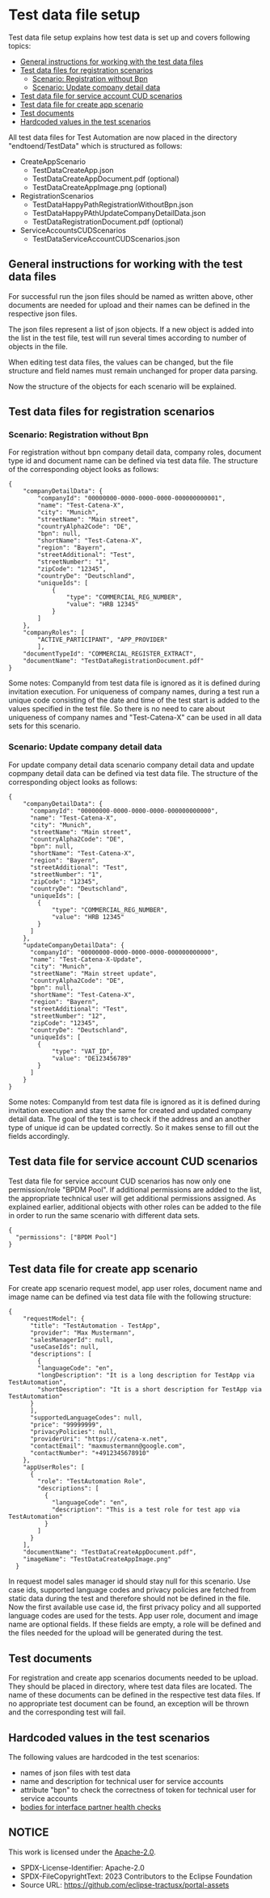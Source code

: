 ﻿# Test data file setup

Test data file setup explains how test data is set up and covers following topics:

- [General instructions for working with the test data files](#general-instructions-for-working-with-the-test-data-files)
- [Test data files for registration scenarios](#test-data-files-for-registration-scenarios)
  - [Scenario: Registration without Bpn](#scenario-registration-without-bpn)
  - [Scenario: Update company detail data](#scenario-update-company-detail-data)
- [Test data file for service account CUD scenarios](#test-data-file-for-service-account-cud-scenarios)
- [Test data file for create app scenario](#test-data-file-for-create-app-scenario)
- [Test documents](#test-documents)
- [Hardcoded values in the test scenarios](#hardcoded-values-in-the-test-scenarios)

All test data files for Test Automation are now placed in the directory "endtoend/TestData" which is structured as
follows:

- CreateAppScenario
  - TestDataCreateApp.json
  - TestDataCreateAppDocument.pdf (optional)
  - TestDataCreateAppImage.png (optional)
- RegistrationScenarios
  - TestDataHappyPathRegistrationWithoutBpn.json
  - TestDataHappyPAthUpdateCompanyDetailData.json
  - TestDataRegistrationDocument.pdf (optional)
- ServiceAccountsCUDScenarios
  - TestDataServiceAccountCUDScenarios.json

## General instructions for working with the test data files

For successful run the json files should be named as written above, other documents are needed for upload and their
names can be defined in the respective json files.

The json files represent a list of json objects. If a new object is added into the list in the test file, test will run
several times according to number of objects in the file.

When editing test data files, the values can be changed, but the file structure and field names must remain unchanged
for proper data parsing.

Now the structure of the objects for each scenario will be explained.

## Test data files for registration scenarios

### Scenario: Registration without Bpn

For registration without bpn company detail data, company roles, document type id and document name can be defined via
test data file. The structure of the corresponding object looks as follows:

```
{
    "companyDetailData": {
        "companyId": "00000000-0000-0000-0000-000000000001",
        "name": "Test-Catena-X",
        "city": "Munich",
        "streetName": "Main street",
        "countryAlpha2Code": "DE",
        "bpn": null,
        "shortName": "Test-Catena-X",
        "region": "Bayern",
        "streetAdditional": "Test",
        "streetNumber": "1",
        "zipCode": "12345",
        "countryDe": "Deutschland",
        "uniqueIds": [
            {
                "type": "COMMERCIAL_REG_NUMBER",
                "value": "HRB 12345"
            }
        ]
    },
    "companyRoles": [
        "ACTIVE_PARTICIPANT", "APP_PROVIDER"
        ],
    "documentTypeId": "COMMERCIAL_REGISTER_EXTRACT",
    "documentName": "TestDataRegistrationDocument.pdf"
}
```

Some notes: CompanyId from test data file is ignored as it is defined during invitation execution. For uniqueness of
company names, during a test run a unique code consisting of the date and time of the test start is added to the values
specified in the test file. So there is no need to care about uniqueness of company names and "Test-Catena-X" can be
used in all data sets for this scenario.

### Scenario: Update company detail data

For update company detail data scenario company detail data and update copmpany detail data can be defined via test data
file. The structure of the corresponding object looks as follows:

```
{
    "companyDetailData": {
      "companyId": "00000000-0000-0000-0000-000000000000",
      "name": "Test-Catena-X",
      "city": "Munich",
      "streetName": "Main street",
      "countryAlpha2Code": "DE",
      "bpn": null,
      "shortName": "Test-Catena-X",
      "region": "Bayern",
      "streetAdditional": "Test",
      "streetNumber": "1",
      "zipCode": "12345",
      "countryDe": "Deutschland",
      "uniqueIds": [
        {
            "type": "COMMERCIAL_REG_NUMBER",
            "value": "HRB 12345"
        }
      ]
    },
    "updateCompanyDetailData": {
      "companyId": "00000000-0000-0000-0000-000000000000",
      "name": "Test-Catena-X-Update",
      "city": "Munich",
      "streetName": "Main street update",
      "countryAlpha2Code": "DE",
      "bpn": null,
      "shortName": "Test-Catena-X",
      "region": "Bayern",
      "streetAdditional": "Test",
      "streetNumber": "12",
      "zipCode": "12345",
      "countryDe": "Deutschland",
      "uniqueIds": [
        {
            "type": "VAT_ID",
            "value": "DE123456789"
        }
      ]
    }
}
```

Some notes: CompanyId from test data file is ignored as it is defined during invitation execution and stay the same for
created and updated company detail data. The goal of the test is to check if the address and an another type of unique
id can be updated correctly. So it makes sense to fill out the fields accordingly.

## Test data file for service account CUD scenarios

Test data file for service account CUD scenarios has now only one permission/role "BPDM Pool". If additional permissions
are added to the list, the appropriate technical user will get additional permissions assigned. As explained earlier,
additional objects with other roles can be added to the file in order to run the same scenario with different data sets.

```
{
  "permissions": ["BPDM Pool"]
}
```

## Test data file for create app scenario

For create app scenario request model, app user roles, document name and image name can be defined via test data file
with the following structure:

```
{
    "requestModel": {
      "title": "TestAutomation - TestApp",
      "provider": "Max Mustermann",
      "salesManagerId": null,
      "useCaseIds": null,
      "descriptions": [
        {
        "languageCode": "en",
        "longDescription": "It is a long description for TestApp via TestAutomation",
        "shortDescription": "It is a short description for TestApp via TestAutomation"
      }
      ],
      "supportedLanguageCodes": null,
      "price": "99999999",
      "privacyPolicies": null,
      "providerUri": "https://catena-x.net",
      "contactEmail": "maxmustermann@google.com",
      "contactNumber": "+4912345678910"
    },
    "appUserRoles": [
      {
        "role": "TestAutomation Role",
        "descriptions": [
          {
            "languageCode": "en",
            "description": "This is a test role for test app via TestAutomation"
          }
        ]
      }
    ],
    "documentName": "TestDataCreateAppDocument.pdf",
    "imageName": "TestDataCreateAppImage.png"
  }
```

In request model sales manager id should stay null for this scenario. Use case ids, supported language codes and privacy
policies are fetched from static data during the test and therefore should not be defined in the file. Now the first
available use case id, the first privacy policy and all supported language codes are used for the tests. App user role,
document and image name are optional fields. If these fields are empty, a role will be defined and the files needed for
the upload will be generated during the test.

## Test documents

For registration and create app scenarios documents needed to be upload. They should be placed in directory, where test
data files are located. The name of these documents can be defined in the respective test data files. If no
appropriate test document can be found, an exception will be thrown and the corresponding test will fail.

## Hardcoded values in the test scenarios

The following values are hardcoded in the test scenarios:

- names of json files with test data
- name and description for technical user for service accounts
- attribute "bpn" to check the correctness of token for technical user for service accounts
- [bodies for interface partner health checks](03.%20InterfacePartnerHealthCheck.md)

## NOTICE

This work is licensed under the [Apache-2.0](https://www.apache.org/licenses/LICENSE-2.0).

- SPDX-License-Identifier: Apache-2.0
- SPDX-FileCopyrightText: 2023 Contributors to the Eclipse Foundation
- Source URL: https://github.com/eclipse-tractusx/portal-assets
